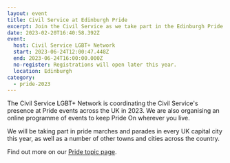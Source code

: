 ```yaml
---
layout: event
title: Civil Service at Edinburgh Pride
excerpt: Join the Civil Service as we take part in the Edinburgh Pride parade.
date: 2023-02-20T16:40:58.392Z
event:
  host: Civil Service LGBT+ Network
  start: 2023-06-24T12:00:47.448Z
  end: 2023-06-24T16:00:00.000Z
  no-register: Registrations will open later this year.
  location: Edinburgh
category:
  - pride-2023
---
```

The Civil Service LGBT+ Network is coordinating the Civil Service's presence at Pride events across the UK in 2023. We are also organising an online programme of events to keep Pride On wherever you live.

We will be taking part in pride marches and parades in every UK capital city this year, as well as a number of other towns and cities across the country.

Find out more on our [Pride topic page](/pride-2023).
